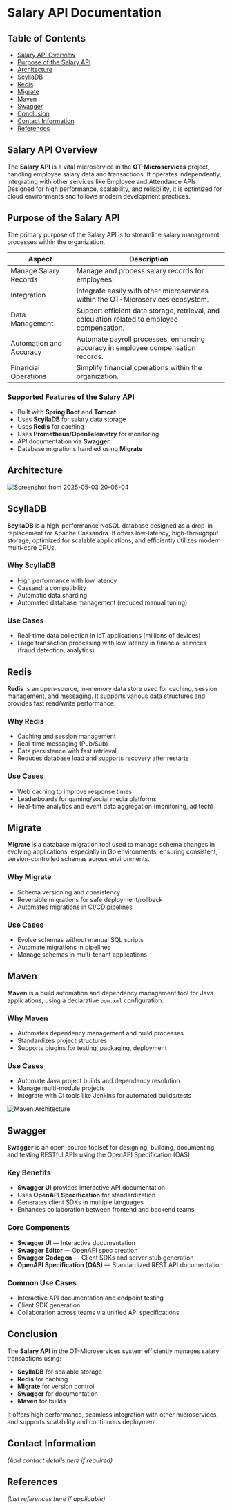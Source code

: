 # Salary API Documentation


## Table of Contents
- [Salary API Overview](#salary-api-overview)
- [Purpose of the Salary API](#purpose-of-the-salary-api)
- [Architecture](#architecture)
- [ScyllaDB](#scylladb)
- [Redis](#redis)
- [Migrate](#migrate)
- [Maven](#maven)
- [Swagger](#swagger)
- [Conclusion](#conclusion)
- [Contact Information](#contact-information)
- [References](#references)

## Salary API Overview

The **Salary API** is a vital microservice in the **OT-Microservices** project, handling employee salary data and transactions. It operates independently, integrating with other services like Employee and Attendance APIs. Designed for high performance, scalability, and reliability, it is optimized for cloud environments and follows modern development practices.

## Purpose of the Salary API

The primary purpose of the Salary API is to streamline salary management processes within the organization.

| Aspect              | Description                                                                              |
|---------------------|------------------------------------------------------------------------------------------|
| Manage Salary Records | Manage and process salary records for employees.                                         |
| Integration         | Integrate easily with other microservices within the OT-Microservices ecosystem.          |
| Data Management     | Support efficient data storage, retrieval, and calculation related to employee compensation. |
| Automation and Accuracy | Automate payroll processes, enhancing accuracy in employee compensation records.     |
| Financial Operations | Simplify financial operations within the organization.                                    |

### Supported Features of the Salary API

- Built with **Spring Boot** and **Tomcat**
- Uses **ScyllaDB** for salary data storage
- Uses **Redis** for caching
- Uses **Prometheus/OpenTelemetry** for monitoring
- API documentation via **Swagger**
- Database migrations handled using **Migrate**

## Architecture

![Screenshot from 2025-05-03 20-06-04](https://github.com/user-attachments/assets/e30aef13-1660-47ea-b063-0bf0e8ac9362)


## ScyllaDB

**ScyllaDB** is a high-performance NoSQL database designed as a drop-in replacement for Apache Cassandra. It offers low-latency, high-throughput storage, optimized for scalable applications, and efficiently utilizes modern multi-core CPUs.

### Why ScyllaDB

- High performance with low latency
- Cassandra compatibility
- Automatic data sharding
- Automated database management (reduced manual tuning)

### Use Cases

- Real-time data collection in IoT applications (millions of devices)
- Large transaction processing with low latency in financial services (fraud detection, analytics)

## Redis

**Redis** is an open-source, in-memory data store used for caching, session management, and messaging. It supports various data structures and provides fast read/write performance.

### Why Redis

- Caching and session management
- Real-time messaging (Pub/Sub)
- Data persistence with fast retrieval
- Reduces database load and supports recovery after restarts

### Use Cases

- Web caching to improve response times
- Leaderboards for gaming/social media platforms
- Real-time analytics and event data aggregation (monitoring, ad tech)


## Migrate

**Migrate** is a database migration tool used to manage schema changes in evolving applications, especially in Go environments, ensuring consistent, version-controlled schemas across environments.

### Why Migrate

- Schema versioning and consistency
- Reversible migrations for safe deployment/rollback
- Automates migrations in CI/CD pipelines

### Use Cases

- Evolve schemas without manual SQL scripts
- Automate migrations in pipelines
- Manage schemas in multi-tenant applications

## Maven

**Maven** is a build automation and dependency management tool for Java applications, using a declarative `pom.xml` configuration.

### Why Maven

- Automates dependency management and build processes
- Standardizes project structures
- Supports plugins for testing, packaging, deployment

### Use Cases

- Automate Java project builds and dependency resolution
- Manage multi-module projects
- Integrate with CI tools like Jenkins for automated builds/tests

![Maven Architecture](maven-architecture-1024x250)

## Swagger

**Swagger** is an open-source toolset for designing, building, documenting, and testing RESTful APIs using the OpenAPI Specification (OAS).

### Key Benefits

- **Swagger UI** provides interactive API documentation
- Uses **OpenAPI Specification** for standardization
- Generates client SDKs in multiple languages
- Enhances collaboration between frontend and backend teams

### Core Components

- **Swagger UI** — Interactive documentation
- **Swagger Editor** — OpenAPI spec creation
- **Swagger Codegen** — Client SDKs and server stub generation
- **OpenAPI Specification (OAS)** — Standardized REST API documentation

### Common Use Cases

- Interactive API documentation and endpoint testing
- Client SDK generation
- Collaboration across teams via unified API specifications

## Conclusion

The **Salary API** in the OT-Microservices system efficiently manages salary transactions using:

- **ScyllaDB** for scalable storage
- **Redis** for caching
- **Migrate** for version control
- **Swagger** for documentation
- **Maven** for builds

It offers high performance, seamless integration with other microservices, and supports scalability and continuous deployment.

## Contact Information

_(Add contact details here if required)_

## References

_(List references here if applicable)_
